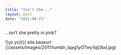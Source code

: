 ```yaml
---
title: "Isn't She..."
layout: post
date: "2011-08-21"
---
```


…isn’t she pretty in pink?

![yo yo]({{ site.baseurl }}/assets/images/2011/tumblr_lqag1yGTwy1qlj3bd.jpg)
